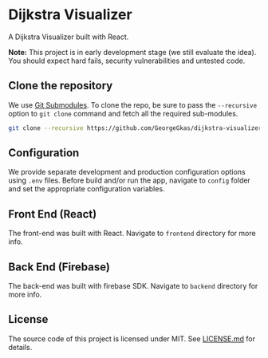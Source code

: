 # Dijkstra Visualizer

A Dijkstra Visualizer built with React.

**Note:** This project is in early development stage (we still evaluate the idea). You should expect hard fails, security vulnerabilities and untested code.

## Clone the repository

We use [Git Submodules](https://git-scm.com/book/en/v2/Git-Tools-Submodules). To clone the repo, be sure to pass the `--recursive` option to `git clone` command and fetch all the required sub-modules.

```bash
git clone --recursive https://github.com/GeorgeGkas/dijkstra-visualizer.git
```

## Configuration

We provide separate development and production configuration options using `.env` files. Before build and/or run the app, navigate to `config` folder and set the appropriate configuration variables.

## Front End (React)

The front-end was built with React. Navigate to `frontend` directory for more info.

## Back End (Firebase)

The back-end was built with firebase SDK. Navigate to `backend` directory for more info.

## License

The source code of this project is licensed under MIT. See [LICENSE.md](LICENSE.md) for details.
